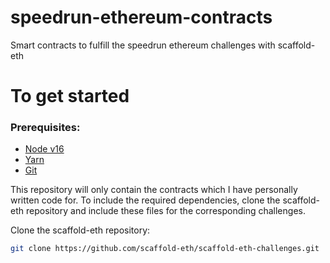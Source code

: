# speedrun-ethereum-contracts
Smart contracts to fulfill the speedrun ethereum challenges with scaffold-eth


# To get started

### Prerequisites: 
  - [Node v16](https://nodejs.org/en/download/)
  - [Yarn](https://classic.yarnpkg.com/en/docs/install/) 
  - [Git](https://git-scm.com/downloads)

This repository will only contain the contracts which I have personally written code for. To include the required dependencies, clone the scaffold-eth repository and include these files for the corresponding challenges.

Clone the scaffold-eth repository:
```bash
git clone https://github.com/scaffold-eth/scaffold-eth-challenges.git

```
